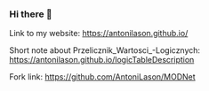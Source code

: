### Hi there 👋

Link to my website: https://antonilason.github.io/

Short note about Przelicznik_Wartosci_-Logicznych: https://antonilason.github.io/logicTableDescription

Fork link: https://github.com/AntoniLason/MODNet
<!--
**AntoniLason/Antonilason** is a ✨ _special_ ✨ repository because its `README.md` (this file) appears on your GitHub profile.

Here are some ideas to get you started:

- 🔭 I’m currently working on ...
- 🌱 I’m currently learning ...
- 👯 I’m looking to collaborate on ...
- 🤔 I’m looking for help with ...
- 💬 Ask me about ...
- 📫 How to reach me: ...
- 😄 Pronouns: ...
- ⚡ Fun fact: ...
-->
